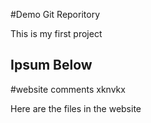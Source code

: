 #Demo Git Reporitory

This is my first project

## Ipsum Below

#website comments
xknvkx

Here are the files in the website

